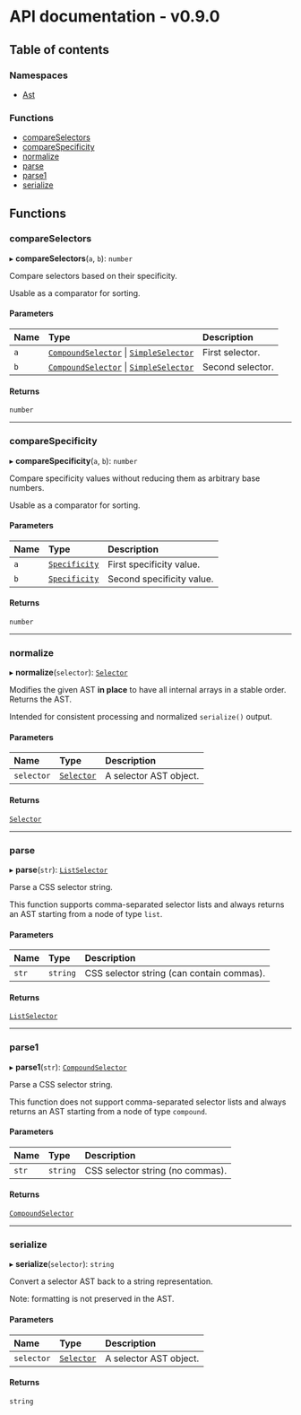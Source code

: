 # API documentation - v0.9.0

## Table of contents

### Namespaces

- [Ast](modules/Ast.md)

### Functions

- [compareSelectors](index.md#compareselectors)
- [compareSpecificity](index.md#comparespecificity)
- [normalize](index.md#normalize)
- [parse](index.md#parse)
- [parse1](index.md#parse1)
- [serialize](index.md#serialize)

## Functions

### compareSelectors

▸ **compareSelectors**(`a`, `b`): `number`

Compare selectors based on their specificity.

Usable as a comparator for sorting.

#### Parameters

| Name | Type | Description |
| :------ | :------ | :------ |
| `a` | [`CompoundSelector`](modules/Ast.md#compoundselector) \| [`SimpleSelector`](modules/Ast.md#simpleselector) | First selector. |
| `b` | [`CompoundSelector`](modules/Ast.md#compoundselector) \| [`SimpleSelector`](modules/Ast.md#simpleselector) | Second selector. |

#### Returns

`number`

___

### compareSpecificity

▸ **compareSpecificity**(`a`, `b`): `number`

Compare specificity values without reducing them
as arbitrary base numbers.

Usable as a comparator for sorting.

#### Parameters

| Name | Type | Description |
| :------ | :------ | :------ |
| `a` | [`Specificity`](modules/Ast.md#specificity) | First specificity value. |
| `b` | [`Specificity`](modules/Ast.md#specificity) | Second specificity value. |

#### Returns

`number`

___

### normalize

▸ **normalize**(`selector`): [`Selector`](modules/Ast.md#selector)

Modifies the given AST **in place** to have all internal arrays
in a stable order. Returns the AST.

Intended for consistent processing and normalized `serialize()` output.

#### Parameters

| Name | Type | Description |
| :------ | :------ | :------ |
| `selector` | [`Selector`](modules/Ast.md#selector) | A selector AST object. |

#### Returns

[`Selector`](modules/Ast.md#selector)

___

### parse

▸ **parse**(`str`): [`ListSelector`](modules/Ast.md#listselector)

Parse a CSS selector string.

This function supports comma-separated selector lists
and always returns an AST starting from a node of type `list`.

#### Parameters

| Name | Type | Description |
| :------ | :------ | :------ |
| `str` | `string` | CSS selector string (can contain commas). |

#### Returns

[`ListSelector`](modules/Ast.md#listselector)

___

### parse1

▸ **parse1**(`str`): [`CompoundSelector`](modules/Ast.md#compoundselector)

Parse a CSS selector string.

This function does not support comma-separated selector lists
and always returns an AST starting from a node of type `compound`.

#### Parameters

| Name | Type | Description |
| :------ | :------ | :------ |
| `str` | `string` | CSS selector string (no commas). |

#### Returns

[`CompoundSelector`](modules/Ast.md#compoundselector)

___

### serialize

▸ **serialize**(`selector`): `string`

Convert a selector AST back to a string representation.

Note: formatting is not preserved in the AST.

#### Parameters

| Name | Type | Description |
| :------ | :------ | :------ |
| `selector` | [`Selector`](modules/Ast.md#selector) | A selector AST object. |

#### Returns

`string`
